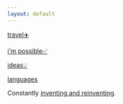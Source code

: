 ```yaml
---
layout: default
---
```


[travel✈️](./moar.html)

[i'm possible✅](./impossible.html)

[ideas💡](./ideas.html)

[languages](./languages.html)

Constantly [inventing and reinventing](./yourself.html).



